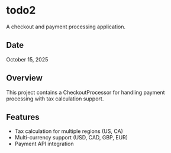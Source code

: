 # todo2

A checkout and payment processing application.

## Date
October 15, 2025

## Overview
This project contains a CheckoutProcessor for handling payment processing with tax calculation support.

## Features
- Tax calculation for multiple regions (US, CA)
- Multi-currency support (USD, CAD, GBP, EUR)
- Payment API integration
